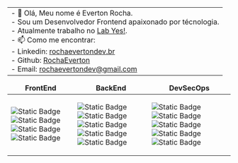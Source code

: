 <div align = "center">
<table>
  <tr>
    <td > 
      - 👋 Olá, Meu nome é Everton Rocha. </br>
      - Sou um Desenvolvedor Frontend apaixonado por técnologia.</br>
      - Atualmente trabalho no <a class="badge-base__link LI-simple-link" href="https://www.lab-yes.com/">Lab Yes!</a>. </br>
      - 📫 Como me encontrar: </br>
      - Linkedin: <a class="badge-base__link LI-simple-link" href="https://br.linkedin.com/in/rochaevertondevbr?trk=profile-badge">rochaevertondev.br</a> </br>
      - Github: <a class="badge-base__link LI-simple-link" href="https://github.com/RochaEverton">RochaEverton</a> </br> 
      - Email: <a href=“rochaevertondev@gmail.com“>rochaevertondev@gmail.com</a> </td>
  </tr>
</table>
<table>
  <thead>
    <td align = "center">
      <b>FrontEnd </b>
    </td>
    <td align = "center">
      <b >BackEnd </b>
    </td>
    <td align = "center">
      <b>DevSecOps </b>
    </td>
  </thead>
  <tr>
    <td>
      
![Static Badge](https://img.shields.io/badge/HTML-red)
![Static Badge](https://img.shields.io/badge/CSS-blue)
![Static Badge](https://img.shields.io/badge/Javascript-yellow)
![Static Badge](https://img.shields.io/badge/React-%234c74ee)
    </td>
  <td>
    
![Static Badge](https://img.shields.io/badge/Node-green)
![Static Badge](https://img.shields.io/badge/Express-yellow)
![Static Badge](https://img.shields.io/badge/Mongo-grey)
![Static Badge](https://img.shields.io/badge/MySQL-%23375bc5)
![Static Badge](https://img.shields.io/badge/Solidity-1a1616)
    
  </td>
    <td>
      
![Static Badge](https://img.shields.io/badge/GIT-%23cf5334)
![Static Badge](https://img.shields.io/badge/Github-%23161313)
![Static Badge](https://img.shields.io/badge/Docker-%233159c5)
![Static Badge](https://img.shields.io/badge/AWS-%23e09035)
![Static Badge](https://img.shields.io/badge/Terraform-%238a2be2)
    </td>
  </tr>
</table>
</div>

